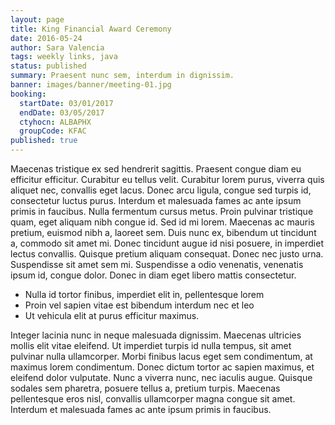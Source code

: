 ```yaml
---
layout: page
title: King Financial Award Ceremony
date: 2016-05-24
author: Sara Valencia
tags: weekly links, java
status: published
summary: Praesent nunc sem, interdum in dignissim.
banner: images/banner/meeting-01.jpg
booking:
  startDate: 03/01/2017
  endDate: 03/05/2017
  ctyhocn: ALBAPHX
  groupCode: KFAC
published: true
---
```

Maecenas tristique ex sed hendrerit sagittis. Praesent congue diam eu efficitur efficitur. Curabitur eu tellus velit. Curabitur lorem purus, viverra quis aliquet nec, convallis eget lacus. Donec arcu ligula, congue sed turpis id, consectetur luctus purus. Interdum et malesuada fames ac ante ipsum primis in faucibus. Nulla fermentum cursus metus.
Proin pulvinar tristique quam, eget aliquam nibh congue id. Sed id mi lorem. Maecenas ac mauris pretium, euismod nibh a, laoreet sem. Duis nunc ex, bibendum ut tincidunt a, commodo sit amet mi. Donec tincidunt augue id nisi posuere, in imperdiet lectus convallis. Quisque pretium aliquam consequat. Donec nec justo urna. Suspendisse sit amet sem mi. Suspendisse a odio venenatis, venenatis ipsum id, congue dolor. Donec in diam eget libero mattis consectetur.

* Nulla id tortor finibus, imperdiet elit in, pellentesque lorem
* Proin vel sapien vitae est bibendum interdum nec et leo
* Ut vehicula elit at purus efficitur maximus.

Integer lacinia nunc in neque malesuada dignissim. Maecenas ultricies mollis elit vitae eleifend. Ut imperdiet turpis id nulla tempus, sit amet pulvinar nulla ullamcorper. Morbi finibus lacus eget sem condimentum, at maximus lorem condimentum. Donec dictum tortor ac sapien maximus, et eleifend dolor vulputate. Nunc a viverra nunc, nec iaculis augue. Quisque sodales sem pharetra, posuere tellus a, pretium turpis. Maecenas pellentesque eros nisl, convallis ullamcorper magna congue sit amet. Interdum et malesuada fames ac ante ipsum primis in faucibus.
